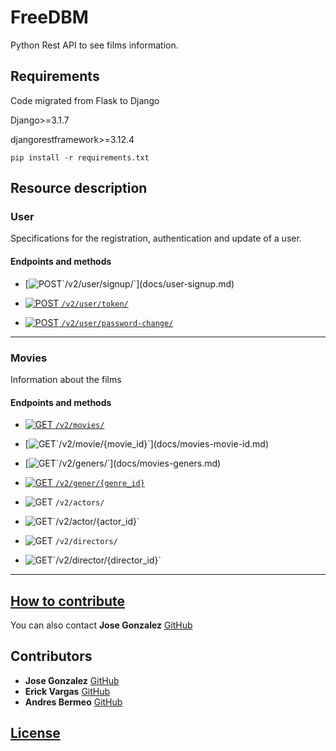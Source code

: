 # FreeDBM
Python Rest API to see films information.

## Requirements
Code migrated from Flask to Django 


Django>=3.1.7

djangorestframework>=3.12.4

`pip install -r requirements.txt`

## Resource description

### User
Specifications for the registration, authentication and update of a user.

#### Endpoints and methods
* [![POST](https://img.shields.io/badge/POST-brigthgreen.png?logo=data:image/png;base64,DATA")`/v2/user/signup/`](docs/user-signup.md)

* [![POST](https://img.shields.io/badge/POST-brigthgreen.png?logo=data:image/png;base64,DATA") `/v2/user/token/`](docs/user-token.md)

* [![POST](https://img.shields.io/badge/POST-brigthgreen.png?logo=data:image/png;base64,DATA") `/v2/user/password-change/`](docs/user-pwd-change.md)

___


### Movies
Information about the films

#### Endpoints and methods

* [![GET](https://img.shields.io/badge/GET-blue.png?logo=data:image/png;base64,DATA") `/v2/movies/`](docs/movies-movies.md)

* [![GET](https://img.shields.io/badge/GET-blue.png?logo=data:image/png;base64,DATA")`/v2/movie/{movie_id}`](docs/movies-movie-id.md)

* [![GET](https://img.shields.io/badge/GET-blue.png?logo=data:image/png;base64,DATA")`/v2/geners/`](docs/movies-geners.md)

* [![GET](https://img.shields.io/badge/GET-blue.png?logo=data:image/png;base64,DATA") `/v2/gener/{genre_id}`](docs/movies-genre-id.md)

* ![GET](https://img.shields.io/badge/GET-blue.png?logo=data:image/png;base64,DATA") `/v2/actors/`

* ![GET](https://img.shields.io/badge/GET-blue.png?logo=data:image/png;base64,DATA")`/v2/actor/{actor_id}`

* ![GET](https://img.shields.io/badge/GET-blue.png?logo=data:image/png;base64,DATA") `/v2/directors/`

* ![GET](https://img.shields.io/badge/GET-blue.png?logo=data:image/png;base64,DATA")`/v2/director/{director_id}`
___



## [How to contribute](https://github.com/faztcommunity/fazt-community-docs/blob/docs/docs/README.md)
You can also contact   **Jose Gonzalez** [GitHub](https://github.com/jsgonzlez661)

## Contributors
* **Jose Gonzalez** [GitHub](https://github.com/jsgonzlez661)
* **Erick Vargas** [GitHub](https://github.com/erianvc)
* **Andres Bermeo** [GitHub](https://github.com/andipandiber)

## [License](./LICENSE)
